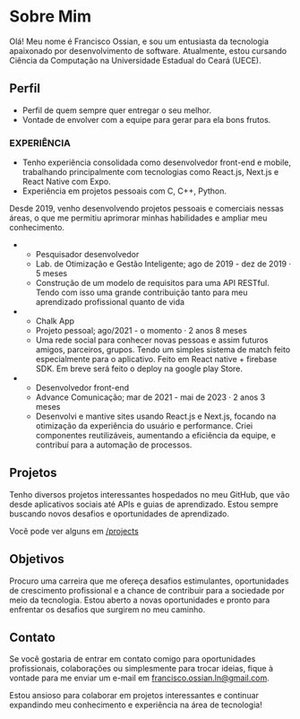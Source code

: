 # Sobre Mim

Olá! Meu nome é Francisco Ossian, e sou um entusiasta da tecnologia apaixonado por desenvolvimento de software. Atualmente, estou cursando Ciência da Computação na Universidade Estadual do Ceará (UECE).

## Perfil

- Perfil de quem sempre quer entregar o seu melhor.
- Vontade de envolver com a equipe para gerar para ela bons frutos.

<section id="professional-experience">

### EXPERIÊNCIA

- Tenho experiência consolidada como desenvolvedor front-end e mobile, trabalhando principalmente com tecnologias como React.js, Next.js e React Native com Expo.
- Experiência em projetos pessoais com C, C++, Python.

Desde 2019, venho desenvolvendo projetos pessoais e comerciais nessas áreas, o que me permitiu aprimorar minhas habilidades e ampliar meu conhecimento.

<div id="time-line">

-
  - Pesquisador desenvolvedor
  - Lab. de Otimização e Gestão Inteligente; ago de 2019 - dez de 2019 · 5 meses
  - Construção de um modelo de requisitos para uma API RESTful. Tendo com isso uma grande contribuição tanto para meu aprendizado profissional quanto de vida
-
  - Chalk App
  - Projeto pessoal; ago/2021 - o momento · 2 anos 8 meses
  - Uma rede social para conhecer novas pessoas e assim futuros amigos, parceiros, grupos. Tendo um simples sistema de match feito especialmente para o aplicativo. Feito em React native + firebase SDK. Em breve será feito o deploy na google play Store.
-
  - Desenvolvedor front-end
  - Advance Comunicação; mar de 2021 - mai de 2023 · 2 anos 3 meses
  - Desenvolvi e mantive sites usando React.js e Next.js, focando na otimização da experiência do usuário e performance. Criei    componentes reutilizáveis, aumentando a eficiência da equipe, e contribuí para a automação de processos.

</div>
</section>

## Projetos

Tenho diversos projetos interessantes hospedados no meu GitHub, que vão desde aplicativos sociais até APIs e guias de aprendizado. Estou sempre buscando novos desafios e oportunidades de aprendizado.

Você pode ver alguns em [/projects](https://www.foln.dev/projects)

## Objetivos

Procuro uma carreira que me ofereça desafios estimulantes, oportunidades de crescimento profissional e a chance de contribuir para a sociedade por meio da tecnologia. Estou aberto a novas oportunidades e pronto para enfrentar os desafios que surgirem no meu caminho.

## Contato

Se você gostaria de entrar em contato comigo para oportunidades profissionais, colaborações ou simplesmente para trocar ideias, fique à vontade para me enviar um e-mail em <francisco.ossian.ln@gmail.com>.

Estou ansioso para colaborar em projetos interessantes e continuar expandindo meu conhecimento e experiência na área de tecnologia!
